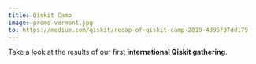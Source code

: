 ```yaml
---
title: Qiskit Camp
image: promo-vermont.jpg
to: https://medium.com/qiskit/recap-of-qiskit-camp-2019-4d95f07dd179
---
```

Take a look at the results of our first **international Qiskit gathering**.